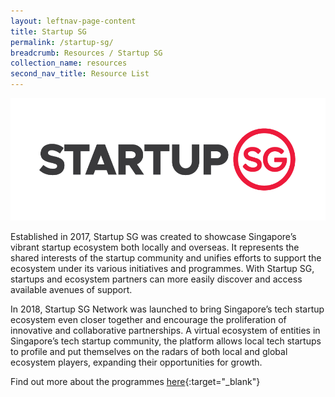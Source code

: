 ```yaml
---
layout: leftnav-page-content
title: Startup SG
permalink: /startup-sg/
breadcrumb: Resources / Startup SG
collection_name: resources
second_nav_title: Resource List
---
```


![1](/images/resources/StartupSG_Logo.png)

Established in 2017, Startup SG was created to showcase Singapore’s vibrant startup ecosystem both locally and overseas. It represents the shared interests of the startup community and unifies efforts to support the ecosystem under its various initiatives and programmes. With Startup SG, startups and ecosystem partners can more easily discover and access available avenues of support.

In 2018, Startup SG Network was launched to bring Singapore’s tech startup ecosystem even closer together and encourage the proliferation of innovative and collaborative partnerships. A virtual ecosystem of entities in Singapore’s tech startup community, the platform allows local tech startups to profile and put themselves on the radars of both local and global ecosystem players, expanding their opportunities for growth.

Find out more about the programmes [here](https://www.startupsg.net){:target="_blank"} 
